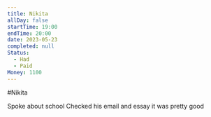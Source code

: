 ```yaml
---
title: Nikita
allDay: false
startTime: 19:00
endTime: 20:00
date: 2023-05-23
completed: null
Status:
  - Had
  - Paid
Money: 1100
---
```

#Nikita 

Spoke about school
Checked his email and essay it was pretty good
